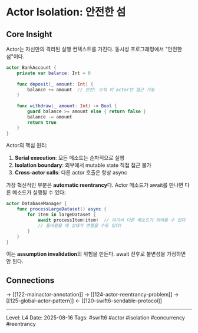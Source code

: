 # Actor Isolation: 안전한 섬

## Core Insight
Actor는 자신만의 격리된 실행 컨텍스트를 가진다. 동시성 프로그래밍에서 "안전한 섬"이다.

```swift
actor BankAccount {
    private var balance: Int = 0
    
    func deposit(_ amount: Int) {
        balance += amount  // 안전: 오직 이 actor만 접근 가능
    }
    
    func withdraw(_ amount: Int) -> Bool {
        guard balance >= amount else { return false }
        balance -= amount
        return true
    }
}
```

Actor의 핵심 원리:
1. **Serial execution**: 모든 메소드는 순차적으로 실행
2. **Isolation boundary**: 외부에서 mutable state 직접 접근 불가
3. **Cross-actor calls**: 다른 actor 호출은 항상 async

가장 혁신적인 부분은 **automatic reentrancy**다. Actor 메소드가 await를 만나면 다른 메소드가 실행될 수 있다:

```swift
actor DatabaseManager {
    func processLargeDataset() async {
        for item in largeDataset {
            await processItem(item)  // 여기서 다른 메소드가 끼어들 수 있다
            // 돌아왔을 때 상태가 변했을 수도 있다!
        }
    }
}
```

이는 **assumption invalidation**의 위험을 만든다. await 전후로 불변성을 가정하면 안 된다.

## Connections
→ [[122-mainactor-annotation]]
→ [[124-actor-reentrancy-problem]]
→ [[125-global-actor-pattern]]
← [[120-swift6-sendable-protocol]]

---
Level: L4
Date: 2025-08-16
Tags: #swift6 #actor #isolation #concurrency #reentrancy
